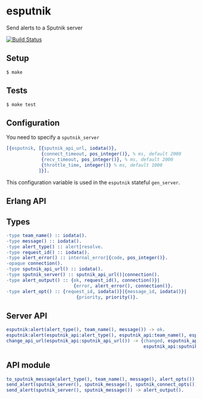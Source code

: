 # esputnik

Send alerts to a Sputnik server

[![Build Status](https://magnum.travis-ci.com/heroku/esputnik.png?token=xVUSrt9RJn9ZjQwspdLg&branch=master)](https://magnum.travis-ci.com/heroku/esputnik)

## Setup

```
$ make
```

## Tests

```
$ make test
```

## Configuration

You need to specify a `sputnik_server`

``` erlang
[{esputnik, [{sputnik_api_url, iodata()},
             {connect_timeout, pos_integer()}, % ms, default 2000
             {recv_timeout, pos_integer()}, % ms, default 2000
             {throttle_time, integer()} % ms, default 1000
            ]}].
```

This configuration variable is used in the `esputnik` stateful `gen_server`.

## Erlang API

## Types

``` erlang
-type team_name() :: iodata().
-type message() :: iodata().
-type alert_type() :: alert|resolve.
-type request_id() :: iodata().
-type alert_error() :: internal_error|{code, pos_integer()}.
-opaque connection().
-type sputnik_api_url() :: iodata().
-type sputnik_server() :: sputnik_api_url()|connection().
-type alert_output() :: {ok, request_id(), connection()}|
                         {error, alert_error(), connection()}.
-type alert_opt() :: {request_id, iodata()}|{message_id, iodata()}|
                          {priority, priority()}.
```

## Server API

``` erlang
esputnik:alert(alert_type(), team_name(), message()) -> ok.
esputnik:alert(esputnik_api:alert_type(), esputnik_api:team_name(), esputnik_api:message(), esputnik_api:alert_opts()) -> ok.
change_api_url(esputnik_api:sputnik_api_url()) -> {changed, esputnik_api:sputnik_api_url(),
                                                   esputnik_api:sputnik_api_url()}.
```

## API module

``` erlang
to_sputnik_message(alert_type(), team_name(), message(), alert_opts()) -> {ok, sputnik_message()}.
send_alert(sputnik_server(), sputnik_message(), sputnik_connect_opts()) -> alert_output().
send_alert(sputnik_server(), sputnik_message()) -> alert_output().
```
